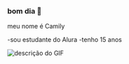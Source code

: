 ### bom dia 👋

meu nome é Camily 

-sou estudante do Alura
-tenho 15 anos

![descrição do GIF](https://media.tenor.com/EOXLpK7DUO0AAAAC/love-i-love-you.gif)

